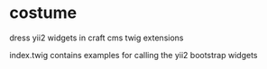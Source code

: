 # costume
dress yii2 widgets in craft cms twig extensions


index.twig contains examples for calling the yii2 bootstrap widgets

